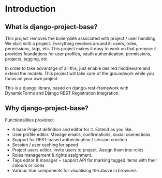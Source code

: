 # Introduction

## What is django-project-base?

This project removes the boilerplate associated with project / user handling: We start with a project. Everything
revolves around it: users, roles, permissions, tags, etc. This project makes it easy to work on that premise: it
provides foundations for user profiles, oauth authentication, permissions, projects, tagging, etc.

In order to take advantage of all this, just enable desired middleware and extend the models. This project will take
care of the groundwork while you focus on your own project.

This is a django library, based on django-rest-framework with DynamicForms and Django REST Registration integration.

## Why django-project-base?

Functionalities provided:

- A base Project definition and editor for it. Extend as you like.
- User profile editor. Manage emails, confirmations, social connections
- Support for REST-based authentication / session creation
- Session / user caching for speed
- Project users editor. Invite users to project. Assign them into roles.
- Roles management & rights assignment.
- Tags editor & manager + support API for marking tagged items with their colours or icons
- Various Vue components for visualising the above in browsers
